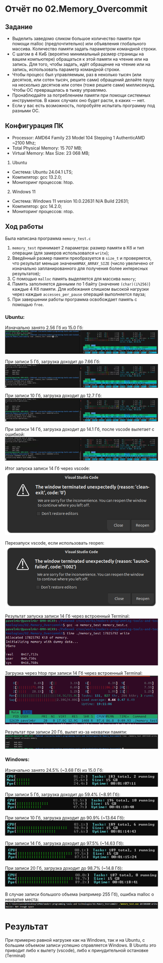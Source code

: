 # Отчёт по 02.Memory_Overcommit
## Задание

- Выделить заведомо сликом большое количество памяти при помощи malloc (предпочтительно) или объявления глобального массива. Количество памяти задать параметром командной строки.
- С шагом в 4 КиБ (вероятно минимальный размер страницы на вашем компьютере) обращаться к этой памяти на чтение или на запись. Для того, чтобы задать, идёт обращение на чтение или на запись, использовать параметр командной строки.
- Чтобы процесс был управляемым, раз в неколько тысяч (или десятков, или сотен тысяч, решите сами) обращений делайте паузу на несколько десятков или сотен (тоже решите сами) миллисекунд. Чтобы ОС превращалась в тыкву управлямо.
- Пронаблюдайте за потреблением памяти при помощи системных инструментов. В каких случаях оно будет расти, в каких — нет.
- Если у вас есть возможность, попробуйте испытать программу под разными ОС.

## Конфигурация ПК

- Processor: AMD64 Family 23 Model 104 Stepping 1 AuthenticAMD ~2100 Mhz;
- Total Physical Memory:     15 707 MB;
- Virtual Memory: Max Size:  23 068 MB;

1) Ubuntu
- Система: Ubuntu 24.04.1 LTS;
- Компилятор: gcc 13.2.0;
- Мониторинг процессов: htop.
2) Windows 11
- Система: Windows 11 version 10.0.22631 N/A Build 22631;
- Компилятор: gcc 14.2.0;
- Мониторинг процессов: ntop.
## Ход работы

Была написана программа `memory_test.c`
1) `memory_test` принимает 2 параметра: размер памяти в Кб и тип операции (для замеров использовался `write`);
2) Введённый размер памяти преобразуется в `size_t` и проверяется, что результат меньше  значения`MAX_ARRAY_SIZE` (число увеличено от изначально запланированного для получения более интересных результатов);
3) С помощью `malloc` память выделяется для массива `memory`;
4) Память заполняется данными по 1 байту (значение `(char)(i%256)`) каждые 4 Кб памяти. Для избежания слишком высокой нагрузки через каждые `accesses_per_pause` операций выполняется пауза;
5) При завершении работы программа освобождает память с помощью `free`.

### Ubuntu:

Изначально занято 2.56 Гб из 15.0 Гб:
![Рисунок vscode_without_test](.pics/vscode_without_test.png)

При записи 5 Гб, загрузка доходит до 7.66 Гб:
![Рисунок vscode_5gb](.pics/vscode_5gb.png)

При записи 10 Гб, загрузка доходит до 12.7 Гб:
![Рисунок vscode_5gb](.pics/vscode_10gb.png)

При записи 14 Гб, загрузка доходит до 14.1 Гб, после vscode вылетает с ошибкой:
![Рисунок vscode_14gb](.pics/vscode_14gb.png)

Итог запуска записи 14 Гб через vscode:
![Рисунок vscode_clean-exit](.pics/vscode_clean-exit.png)

Перезапуск vscode, если использовать reopen:
![Рисунок vscode_launch-failed](.pics/vscode_launch-failed.png)

Результат запуска записи 14 Гб через встроенный Terminal:
![Рисунок terminal_14gb](.pics/terminal_14gb.png)

Загрузка через htop при записи 14 Гб через встроенный Terminal:
![Рисунок terminal_14gb_htop](.pics/terminal_14gb_htop.png)

Результат при записи 20 Гб, вылет из-за нехватки памяти:
![Рисунок vscode_20gb](.pics/vscode_20gb.png)

### Windows:

Изначально занято 24.5% (~3.68 Гб) из 15.0 Гб:
![Рисунок ntop_without_test_windows](.pics/ntop_without_test_windows.bmp)

При записи 5 Гб, загрузка доходит до 59.4% (~8.91 Гб):
![Рисунок vscode_5gb_windows](.pics/vscode_5gb_windows.bmp)

При записи 10 Гб, загрузка доходит до 90.9% (~13.64 Гб):
![Рисунок vscode_10gb_windows](.pics/vscode_10gb_windows.bmp)

При записи 14 Гб, загрузка доходит до 97.5% (~14.63 Гб):
![Рисунок vscode_14gb_windows](.pics/vscode_14gb_windows.bmp)

При записи 20 Гб, загрузка доходит до 98.7% (~14.8 Гб):
![Рисунок vscode_20gb_windows](.pics/vscode_20gb_windows.bmp)

В случае записи большого объема (например 255 Гб), ошибка malloc о нехватке места:
![Рисунок vscode_255gb_windows](.pics/vscode_255gb_windows.bmp)

# Результат

При примерно равной нагрузке как на Windows, так и на Ubuntu, с большим объемом записи успешно справляется Windows. В Ubuntu это приводит либо к вылету (vscode), либо к принудительной остановке (Terminal)
